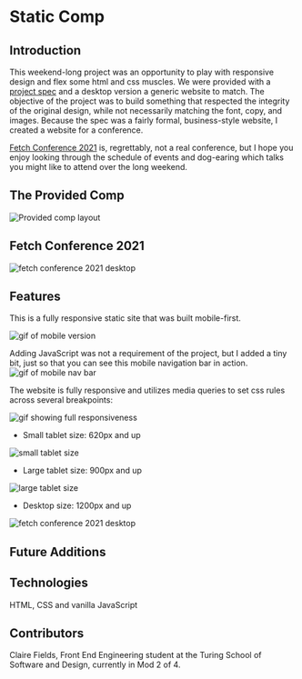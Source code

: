 # Static Comp

## Introduction
This weekend-long project was an opportunity to play with responsive design and flex some html and css muscles. We were provided with a [project spec](https://frontend.turing.edu/projects/module-1/m1-static-comp) and a desktop version a generic website to match. The objective of the project was to build something that respected the integrity of the original design, while not necessarily matching the font, copy, and images. Because the spec was a fairly formal, business-style website, I created a website for a conference. 

[Fetch Conference 2021](https://clairefields15.github.io/static-comp/) is, regrettably, not a real conference, but I hope you enjoy looking through the schedule of events and dog-earing which talks you might like to attend over the long weekend.

## The Provided Comp
![Provided comp layout](https://frontend.turing.edu/assets/images/static-comp-challenge-2.jpg)

## Fetch Conference 2021
![fetch conference 2021 desktop](https://imgur.com/iVpkmW4.jpg)

## Features
This is a fully responsive static site that was built mobile-first.

![gif of mobile version](https://media.giphy.com/media/fYhtYZ64tgZcrKz4zU/giphy.gif)


Adding JavaScript was not a requirement of the project, but I added a tiny bit, just so that you can see this mobile navigation bar in action.
![gif of mobile nav bar](https://media.giphy.com/media/71ohdbZ2ZIXu9m7EyF/giphy.gif)


The website is fully responsive and utilizes media queries to set css rules across several breakpoints:

![gif showing full responsiveness](https://media.giphy.com/media/V2Z57LUHBUBs7AOWBo/giphy.gif)


* Small tablet size: 620px and up

![small tablet size](https://imgur.com/AsaNU3x.jpg)

* Large tablet size: 900px and up

![large tablet size](https://imgur.com/ss0w5p0.jpg)

* Desktop size: 1200px and up

![fetch conference 2021 desktop](https://imgur.com/iVpkmW4.jpg)



## Future Additions


## Technologies
HTML, CSS and vanilla JavaScript

## Contributors
Claire Fields, Front End Engineering student at the Turing School of Software and Design, currently in Mod 2 of 4.

